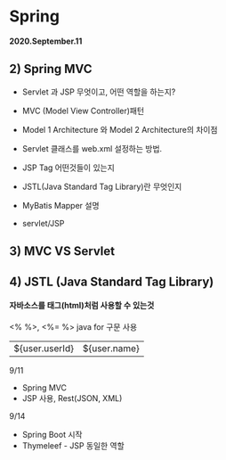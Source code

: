 # **Spring**

**2020.September.11**



## 2) Spring MVC

* Servlet 과 JSP 무엇이고, 어떤 역할을 하는지?

* MVC (Model View Controller)패턴

* Model 1 Architecture 와 Model 2 Architecture의 차이점

* Servlet 클래스를 web.xml 설정하는 방법.

* JSP Tag 어떤것들이 있는지

* JSTL(Java Standard Tag Library)란 무엇인지

* MyBatis Mapper 설명

* servlet/JSP


## 3) MVC VS Servlet





## 4) JSTL (Java Standard Tag Library)

#### 자바소스를 태그(html)처럼 사용할 수 있는것



<% %>, <%= %> java for 구문 사용

<table>
  <c:forEach var=user items="${userList}">
  	<tr>
    	<td>${user.userId}</td>
      <td>${user.name}</td>
    </tr>
  </c:forEach>
</table>





9/11

* Spring MVC
* JSP 사용, Rest(JSON, XML)



9/14

* Spring Boot 시작
* Thymeleef - JSP 동일한 역할